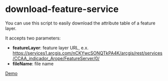 # download-feature-service

You can use this script to easily download the attribute table of a feature layer.

It accepts two parameters:

* **featureLayer**: feature layer URL, e.x. https://services1.arcgis.com/nCKYwcSONQTkPA4K/arcgis/rest/services/CCAA_indicador_Arope/FeatureServer/0/
* **fileName**: file name

[Demo](https://esri-es.github.io/download-feature-service/?fileName=riesgo_de_pobreza.csv&featureLayer=https://services1.arcgis.com/nCKYwcSONQTkPA4K/arcgis/rest/services/CCAA_indicador_Arope/FeatureServer/0/)